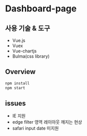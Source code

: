 # Dashboard-page

## 사용 기술 & 도구
- Vue.js
- Vuex
- Vue-chartjs
- Bulma(css library)

## Overview
```bash
npm install
npm start
```

## issues
- IE 지원
- edge filter 영역 레이아웃 깨지는 현상
- safari input date 미지원